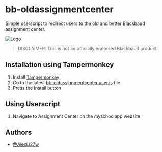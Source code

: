 # bb-oldassignmentcenter
Simple userscript to redirect users to the old and better Blackbaud assignment center.

![Logo](https://avatars.githubusercontent.com/u/1738029?s=200&v=4)

> DISCLAIMER: This is not an officially endorsed Blackbaud product

## Installation using Tampermonkey 

1. Install [Tampermonkey](https://www.tampermonkey.net)
2. Go to the latest [bb-oldassignmentcenter.user.js](https://github.com/AlexLi27w/bb-oldassignmentcenter/releases/download/v1.0/bb-oldassignmentcenter-1.0.user.js) file
3. Press the Install button

## Using Userscript
1. Navigate to Assignment Center on the myschoolapp website

## Authors

- [@AlexLi27w](https://github.com/AlexLi27w)
